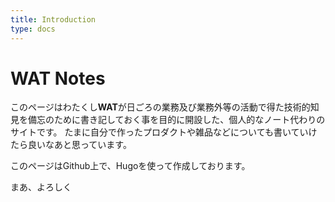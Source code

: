 ```yaml
---
title: Introduction
type: docs
---
```


# WAT Notes


このページはわたくし**WAT**が日ごろの業務及び業務外等の活動で得た技術的知見を備忘のために書き記しておく事を目的に開設した、個人的なノート代わりのサイトです。
たまに自分で作ったプロダクトや雑品などについても書いていけたら良いなあと思っています。

このページはGithub上で、Hugoを使って作成しております。

まあ、よろしく
